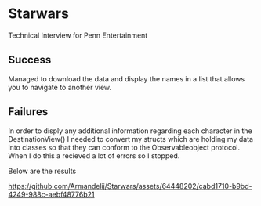 # Starwars
Technical Interview for Penn Entertainment

## Success 

Managed to download the data and display the names in a list that allows you to navigate to another view.


## Failures

In order to disply any additional information regarding each character in the DestinationView() I needed to convert my structs which are holding my data into 
classes so that they can conform to the Observableobject protocol. When I do this a recieved a lot of errors so I stopped. 

Below are the results


https://github.com/Armandelij/Starwars/assets/64448202/cabd1710-b9bd-4249-988c-aebf48776b21



